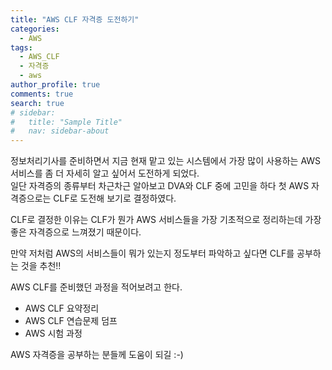 ```yaml
---
title: "AWS CLF 자격증 도전하기"
categories:
  - AWS
tags:
  - AWS_CLF
  - 자격증
  - aws
author_profile: true
comments: true
search: true
# sidebar:
#   title: "Sample Title"
#   nav: sidebar-about
---
```


정보처리기사를 준비하면서 지금 현재 맡고 있는 시스템에서 가장 많이 사용하는 AWS 서비스를 좀 더 자세히 알고 싶어서 도전하게 되었다. <br>
일단 자격증의 종류부터 차근차근 알아보고 DVA와 CLF 중에 고민을 하다 첫 AWS 자격증으로는 CLF로 도전해 보기로 결정하였다.

CLF로 결정한 이유는 CLF가 뭔가 AWS 서비스들을 가장 기초적으로 정리하는데 가장 좋은 자격증으로 느껴졌기 때문이다.

만약 저처럼 AWS의 서비스들이 뭐가 있는지 정도부터 파악하고 싶다면 CLF를 공부하는 것을 추천!!

AWS CLF를 준비했던 과정을 적어보려고 한다.

- AWS CLF 요약정리
- AWS CLF 연습문제 덤프
- AWS 시험 과정

AWS 자격증을 공부하는 분들께 도움이 되길 :-)
